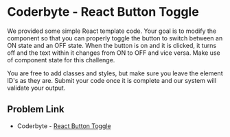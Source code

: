 # Coderbyte - React Button Toggle

We provided some simple React template code. Your goal is to modify the component so that you can properly toggle the button to switch between an ON state and an OFF state. When the button is on and it is clicked, it turns off and the text within it changes from ON to OFF and vice versa. Make use of component state for this challenge.

You are free to add classes and styles, but make sure you leave the element ID's as they are. Submit your code once it is complete and our system will validate your output.

## Problem Link

- Coderbyte - [React Button Toggle](https://coderbyte.com/editor/frontend:React%20Button%20Toggle)
